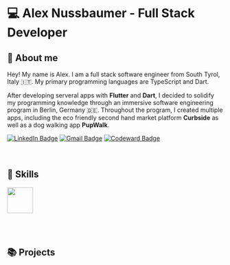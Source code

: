 <link rel="stylesheet" href="https://cdn.jsdelivr.net/gh/devicons/devicon@latest/devicon.min.css">


# 💻 Alex Nussbaumer - Full Stack Developer
## 🙇 About me 
<div class="wrapper">
<p class="header">

<p class="intro">
Hey! My name is Alex. I am a full stack software engineer from South Tyrol, Italy 🇮🇹. My primary programming languages are TypeScript and Dart. 
</p>

After developing serveral apps with **Flutter** and **Dart**, I decided to solidify my programming knowledge through an immersive software engineering program in Berlin, Germany 🇩🇪. Throughout the program, I created multiple apps, including the eco friendly second hand market platform **Curbside** as well as a dog walking app **PupWalk**.
<p>
<div id="badges">
<a href="https://www.linkedin.com/in/alex-nussbaumer/">
  <img src="https://img.shields.io/badge/LinkedIn-blue?style=for-the-badge&logo=linkedin&logoColor=white" alt="LinkedIn Badge"/></a>
<a href="mailto:alex.nssbmr@gmail.com">
  <img src="https://img.shields.io/badge/Gmail-D14836?style=for-the-badge&logo=gmail&logoColor=white" alt="Gmail Badge"/></a>
<a href="https://www.codewars.com/users/alexnussbaumer">
  <img src="https://img.shields.io/badge/Codewars-B1361E?style=for-the-badge&logo=Codewars&logoColor=white" alt="Codeward Badge"/></a>
</div>
</div>

<br/>
<br/>

## 🤺 Skills

<i class="devicon-typescript-plain colored"></i>
<i class="devicon-javascript-plain colored"></i>
<i class="devicon-flutter-plain colored"></i>
<i class="devicon-dart-plain colored"></i>
<i class="devicon-python-plain colored"></i>
<i class="devicon-pandas-plain colored"></i>
<i class="devicon-react-plain colored"></i>
<i class="devicon-nodejs-plain colored"></i>
<i class="devicon-express-original colored"></i>
<i class="devicon-graphql-plain colored"></i>
<i class="devicon-postgresql-plain colored"></i>
<i class="devicon-mongodb-plain colored"></i>
<i class="devicon-firebase-plain colored"></i>
<i class="devicon-docker-plain colored"></i>
<i class="devicon-nginx-plain colored"></i>
<i class="devicon-tailwindcss-plain colored"></i>
<img height="60px" src="https://cdn.jsdelivr.net/gh/devicons/devicon/icons/graphql/graphql-plain.svg" />

<br/>
<br/>

## 📚 Projects
<!--
**alexn62/alexn62** is a ✨ _special_ ✨ repository because its `README.md` (this file) appears on your GitHub profile.

Here are some ideas to get you started:

- 🔭 I’m currently working on ...
- 🌱 I’m currently learning ...
- 👯 I’m looking to collaborate on ...
- 🤔 I’m looking for help with ...
- 💬 Ask me about ...
- 📫 How to reach me: ...
- 😄 Pronouns: ...
- ⚡ Fun fact: ...
  -->
